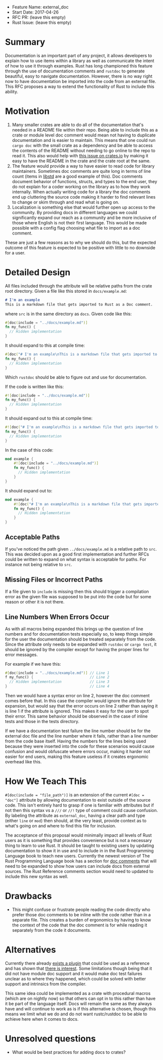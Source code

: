 <!---
Copyright <year> The Rust Project Developers. See the COPYRIGHT
file at the top-level directory of this distribution.

Licensed under the Apache License, Version 2.0 <LICENSE-APACHE or
http://www.apache.org/licenses/LICENSE-2.0> or the MIT license
<LICENSE-MIT or http://opensource.org/licenses/MIT>, at your
option. This file may not be copied, modified, or distributed
except according to those terms.
-->

- Feature Name: external_doc
- Start Date: 2017-04-26
- RFC PR: (leave this empty)
- Rust Issue: (leave this empty)

# Summary
[summary]: #summary

Documentation is an important part of any project, it allows developers to
explain how to use items within a library as well as communicate the intent of
how to use it through examples. Rust has long championed this feature through
the use of documentation comments and `rustdoc` to generate beautiful, easy to
navigate documentation. However, there is no way right now to have documentation
be imported into the code from an external file. This RFC proposes a way to
extend the functionality of Rust to include this ability.

# Motivation
[motivation]: #motivation

1. Many smaller crates are able to do all of the documentation that's needed in
   a README file within their repo. Being able to include this as a crate or
   module level doc comment would mean not having to duplicate documentation and
   is easier to maintain. This means that one could run `cargo doc` with the
   small crate as a dependency and be able to access the contents of the README
   without needing to go online to the repo to read it. This also would help
   with [this issue on
   crates.io](https://github.com/rust-lang/crates.io/issues.81) by making it
   easy to have the README in the crate and the crate root at the same.
2. The feature would provide a way to have easier to read code for library
   maintainers. Sometimes doc comments are quite long in terms of line count
   (items in
   [libstd](https://github.com/rust-lang/rust/blob/master/src/libstd) are a good
   example of this). Doc comments document behavior of functions, structs, and
   types to the end user, they do not explain for a coder working on the library
   as to how they work internally. When actually writing code for a
   library the doc comments end up cluttering the source code making it harder
   to find relevant lines to change or skim through and read what is going on.
3. Localization is something else that would further open up access to the
   community. By providing docs in different languages we could significantly
   expand our reach as a community and be more inclusive of those where English
   is not their first language. This would be made possible with a config flag
   choosing what file to import as a doc comment.

These are just a few reasons as to why we should do this, but the expected
outcome of this feature is expected to be positive with little to no downside
for a user.

# Detailed Design
[design]: #detailed-design

All files included through the attribute will be relative paths from the crate
root directory. Given a file like this stored in `docs/example.md`:

```md
# I'm an example
This is a markdown file that gets imported to Rust as a Doc comment.
```
where `src` is in the same directory as `docs`. Given code like this:

```rust
#[doc(include = "../docs/example.md")]
fn my_func() {
  // Hidden implementation
}
```

It should expand to this at compile time:

```rust
#[doc("# I'm an example\nThis is a markdown file that gets imported to Rust as a doc comment.")]
fn my_func() {
  // Hidden implementation
}
```

Which `rustdoc` should be able to figure out and use for documentation.

If the code is written like this:

```rust
#![doc(include = "../docs/example.md")]
fn my_func() {
  // Hidden implementation
}
```

It should expand out to this at compile time:

```rust
#![doc("# I'm an example\nThis is a markdown file that gets imported to Rust as a doc comment.")]
fn my_func() {
  // Hidden implementation
}
```

In the case of this code:

```rust
mod example {
    #![doc(include = "../docs/example.md")]
    fn my_func() {
      // Hidden implementation
    }
}
```

It should expand out to:

```rust
mod example {
    #![doc("# I'm an example\nThis is a markdown file that gets imported to Rust as a doc comment.")]
    fn my_func() {
      // Hidden implementation
    }
}
```

## Acceptable Paths

If you've noticed the path given `../docs/example.md` is a relative path to
`src`. This was decided upon as a good first implementation and further RFCs
could be written to expand on what syntax is acceptable for paths. For instance
not being relative to `src`.

## Missing Files or Incorrect Paths
If a file given to `include` is missing then this should trigger a compilation
error as the given file was supposed to be put into the code but for some reason
or other it is not there.

## Line Numbers When Errors Occur
As with all macros being expanded this brings up the question of line numbers
and for documentation tests especially so, to keep things simple for the user
the documentation should be treated separately from the code. Since the
attribute only needs to be expanded with `rustdoc` or `cargo test`, it should be
ignored by the compiler except for having the proper lines for error messages.

For example if we have this:

```rust
#[doc(include = "../docs/example.md")] // Line 1
f my_func() {                          // Line 2
  // Hidden implementation             // Line 3
}                                      // Line 4
```

Then we would have a syntax error on line 2, however the doc comment comes
before that. In this case the compiler would ignore the attribute for expansion,
but would say that the error occurs on line 2 rather than saying it is line 1 if
the attribute is ignored. This makes it easy for the user to spot their error.
This same behavior should be observed in the case of inline tests and those in
the tests directory.

If we have a documentation test failure the line number should be for the
external doc file and the line number where it fails, rather than a line number
from the code base itself. Having the numbers for the lines being used because
they were inserted into the code for these scenarios would cause confusion and
would obfuscate where errors occur, making it harder not easier for end users,
making this feature useless if it creates ergonomic overhead like this.

# How We Teach This
[how-we-teach-this]: #how-we-teach-this

`#[doc(include = "file_path")]` is an extension of the current
`#[doc = "doc"]` attribute by allowing documentation to exist outside of the
source code. This isn't entirely hard to grasp if one is familiar with
attributes but if not then this syntax vs a `///` or `//!` type of comment
could cause confusion. By labeling the attribute as `external_doc`, having a
clear path and type (either `line` or `mod`) then should, at the very least,
provide context as to what's going on and where to find this file for inclusion.

The acceptance of this proposal would minimally impact all levels of Rust users
as it is something that provides convenience but is not a necessary thing to
learn to use Rust. It should be taught to existing users by updating
documentation to show it in use and to include in in the Rust Programming
Language book to teach new users. Currently the newest version of The Rust
Programming Language book has a section for [doc comments](https://doc.rust-lang.org/nightly/book/second-edition/ch14-02-publishing-to-crates-io.html#documentation-comments) that will need to be expanded
to show how users can include docs from external sources. The Rust Reference
comments section would need to updated to include this new syntax as well.

# Drawbacks
[drawbacks]: #drawbacks

- This might confuse or frustrate people reading the code directly who prefer
  those doc comments to be inline with the code rather than in a separate file.
  This creates a burden of ergonomics by having to know the context of the code
  that the doc comment is for while reading it separately from the code it
  documents.

# Alternatives
[alternatives]: #alternatives

Currently there already [exists a plugin](https://github.com/mgattozzi/rdoc)
that could be used as a reference and has shown that
[there is interest](https://www.reddit.com/r/rust/comments/67kqs6/announcing_rdoc_a_tiny_rustc_plugin_to_host_your/).
Some limitations though being that it did not have module doc support and it
would make doc test failures unclear as to where they happened, which could be
solved with better support and intrinsics from the compiler.

This same idea could be implemented as a crate with procedural macros (which are
on nightly now) so that others can opt in to this rather than have it be part of
the language itself. Docs will remain the same as they always have and will
continue to work as is if this alternative is chosen, though this means we limit
what we do and do not want rustc/rustdoc to be able to achieve here when it
comes to docs.

# Unresolved questions
[unresolved]: #unresolved-questions

- What would be best practices for adding docs to crates?
